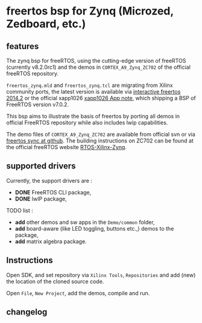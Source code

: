 freertos bsp for Zynq (Microzed, Zedboard, etc.)
================================================

## features

The zynq bsp for freeRTOS, using the cutting-edge version of freeRTOS (currently v8.2.0rc1) and the demos in `CORTEX_A9_Zynq_ZC702` of the official freeRTOS repository.

`freertos_zynq.mld` and `freertos_zynq.tcl` are migrating from Xilinx community ports, the latest version is available via [interactive freertos 2014.2](http://interactive.freertos.org/entries/31659559-Xilinx-Zynq-FreeRTOS-and-lwIP-demo-XAPP1026-Vivado-2014-2) or the official xapp1026 [xapp1026 App note](http://www.xilinx.com/support/documentation/application_notes/xapp1026.pdf), which shipping a BSP of FreeRTOS version v7.0.2.

This bsp aims to illustrate the basis of freertos by porting all demos in official FreeRTOS repository while also includes lwip capabilities.

The demo files of `CORTEX_A9_Zynq_ZC702` are available from official svn or via [freertos sync at github](https://github.com/cjlano/freertos). The building instructions on ZC702 can be found at the official freeRTOS website [RTOS-Xilinx-Zynq](http://www.freertos.org/RTOS-Xilinx-Zynq.html).

## supported drivers

Currently, the support drivers are :
- **DONE** FreeRTOS CLI package,
- **DONE** lwIP package,

TODO list :
- **add** other demos and sw apps in the `Demo/common` folder,
- **add** board-aware (like LED toggling, buttons etc.,) demos to the package,
- **add** matrix algebra package.

## Instructions

Open SDK, and set repository via `Xilinx Tools`, `Repositories` and add (new) the location of the cloned source code.

Open `File`, `New Project`, add the demos, compile and run.

## changelog


